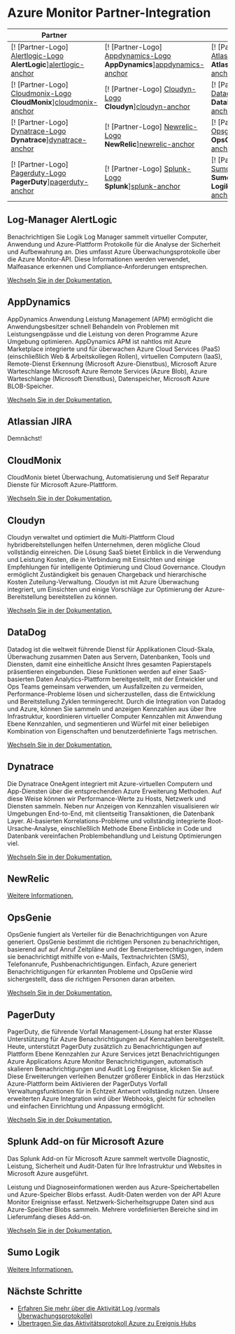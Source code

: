 <properties
    pageTitle="Integration von Azure Monitor Partner | Microsoft Azure"
    description="Erfahren Sie Azure Monitors Partner und wie Sie für die Integration mit ihnen Dokumentation zugreifen können."
    authors="johnkemnetz"
    manager="rboucher"
    editor=""
    services="monitoring-and-diagnostics"
    documentationCenter="monitoring-and-diagnostics"/>

<tags
    ms.service="monitoring-and-diagnostics"
    ms.workload="na"
    ms.tgt_pltfrm="na"
    ms.devlang="na"
    ms.topic="article"
    ms.date="09/26/2016"
    ms.author="johnkem"/>

# <a name="azure-monitor-partner-integrations"></a>Azure Monitor Partner-Integration

|Partner|||
|-----------|-----------|-----------|
| [! [Partner-Logo] [Alertlogic-Logo] <br/> **AlertLogic**][alertlogic-anchor] | [! [Partner-Logo] [Appdynamics-Logo] <br/> **AppDynamics**][appdynamics-anchor] | [! [Partner-Logo] [Atlassian-Logo] <br/> **Atlassian**][atlassian-anchor] |
| [! [Partner-Logo] [Cloudmonix-Logo] <br/> **CloudMonix**][cloudmonix-anchor] | [! [Partner-Logo] [Cloudyn-Logo] <br/> **Cloudyn**][cloudyn-anchor] | [! [Partner-Logo] [Datadog-Logo] <br/> **DataDog**][datadog-anchor] |
| [! [Partner-Logo] [Dynatrace-Logo] <br/> **Dynatrace**][dynatrace-anchor] | [! [Partner-Logo] [Newrelic-Logo] <br/> **NewRelic**][newrelic-anchor] | [! [Partner-Logo] [Opsgenie-Logo] <br/> **OpsGenie**][opsgenie-anchor] |
| [! [Partner-Logo] [Pagerduty-Logo] <br/> **PagerDuty**][pagerduty-anchor] | [! [Partner-Logo] [Splunk-Logo] <br/> **Splunk**][splunk-anchor] | [! [Partner-Logo] [Sumologic-Logo] <br/> **Sumo Logik**][sumologic-anchor] |

## <a name="alertlogic-log-manager"></a>Log-Manager AlertLogic
Benachrichtigen Sie Logik Log Manager sammelt virtueller Computer, Anwendung und Azure-Plattform Protokolle für die Analyse der Sicherheit und Aufbewahrung an. Dies umfasst Azure Überwachungsprotokolle über die Azure Monitor-API.  Diese Informationen werden verwendet, Malfeasance erkennen und Compliance-Anforderungen entsprechen.

[Wechseln Sie in der Dokumentation.][alertlogic-doc]

## <a name="appdynamics"></a>AppDynamics
AppDynamics Anwendung Leistung Management (APM) ermöglicht die Anwendungsbesitzer schnell Behandeln von Problemen mit Leistungsengpässe und die Leistung von deren Programme Azure Umgebung optimieren. AppDynamics APM ist nahtlos mit Azure Marketplace integrierte und für überwachen Azure Cloud Services (PaaS) (einschließlich Web & Arbeitskollegen Rollen), virtuellen Computern (IaaS), Remote-Dienst Erkennung (Microsoft Azure-Dienstbus), Microsoft Azure Warteschlange Microsoft Azure Remote Services (Azure Blob), Azure Warteschlange (Microsoft Dienstbus), Datenspeicher, Microsoft Azure BLOB-Speicher.

[Wechseln Sie in der Dokumentation.][appdynamics-doc]

## <a name="atlassian-jira"></a>Atlassian JIRA
Demnächst!

## <a name="cloudmonix"></a>CloudMonix
CloudMonix bietet Überwachung, Automatisierung und Self Reparatur Dienste für Microsoft Azure-Plattform.

[Wechseln Sie in der Dokumentation.][cloudmonix-doc]

## <a name="cloudyn"></a>Cloudyn
Cloudyn verwaltet und optimiert die Multi-Plattform Cloud hybridbereitstellungen helfen Unternehmen, deren mögliche Cloud vollständig einreichen. Die Lösung SaaS bietet Einblick in die Verwendung und Leistung Kosten, die in Verbindung mit Einsichten und einige Empfehlungen für intelligente Optimierung und Cloud Governance. Cloudyn ermöglicht Zuständigkeit bis genauen Chargeback und hierarchische Kosten Zuteilung-Verwaltung. Cloudyn ist mit Azure Überwachung integriert, um Einsichten und einige Vorschläge zur Optimierung der Azure-Bereitstellung bereitstellen zu können.

[Wechseln Sie in der Dokumentation.][cloudyn-doc]

## <a name="datadog"></a>DataDog
Datadog ist die weltweit führende Dienst für Applikationen Cloud-Skala, Überwachung zusammen Daten aus Servern, Datenbanken, Tools und Diensten, damit eine einheitliche Ansicht Ihres gesamten Papierstapels präsentieren eingebunden. Diese Funktionen werden auf einer SaaS-basierten Daten Analytics-Plattform bereitgestellt, mit der Entwickler und Ops Teams gemeinsam verwenden, um Ausfallzeiten zu vermeiden, Performance-Probleme lösen und sicherzustellen, dass die Entwicklung und Bereitstellung Zyklen termingerecht. Durch die Integration von Datadog und Azure, können Sie sammeln und anzeigen Kennzahlen aus über Ihre Infrastruktur, koordinieren virtueller Computer Kennzahlen mit Anwendung Ebene Kennzahlen, und segmentieren und Würfel mit einer beliebigen Kombination von Eigenschaften und benutzerdefinierte Tags metrischen.

[Wechseln Sie in der Dokumentation.][datadog-doc]

## <a name="dynatrace"></a>Dynatrace
Die Dynatrace OneAgent integriert mit Azure-virtuellen Computern und App-Diensten über die entsprechenden Azure Erweiterung Methoden.
Auf diese Weise können wir Performance-Werte zu Hosts, Netzwerk und Diensten sammeln.
Neben nur Anzeigen von Kennzahlen visualisieren wir Umgebungen End-to-End, mit clientseitig Transaktionen, die Datenbank Layer.
AI-basierten Korrelations-Probleme und vollständig integrierte Root-Ursache-Analyse, einschließlich Methode Ebene Einblicke in Code und Datenbank vereinfachen Problembehandlung und Leistung Optimierungen viel.

[Wechseln Sie in der Dokumentation.][dynatrace-doc]

## <a name="newrelic"></a>NewRelic

[Weitere Informationen.][newrelic-doc]

## <a name="opsgenie"></a>OpsGenie
OpsGenie fungiert als Verteiler für die Benachrichtigungen von Azure generiert. OpsGenie bestimmt die richtigen Personen zu benachrichtigen, basierend auf auf Anruf Zeitpläne und der Benutzerberechtigungen, indem sie benachrichtigt mithilfe von e-Mails, Textnachrichten (SMS), Telefonanrufe, Pushbenachrichtigungen. Einfach, Azure generiert Benachrichtigungen für erkannten Probleme und OpsGenie wird sichergestellt, dass die richtigen Personen daran arbeiten.

[Wechseln Sie in der Dokumentation.][opsgenie-doc]

## <a name="pagerduty"></a>PagerDuty
PagerDuty, die führende Vorfall Management-Lösung hat erster Klasse Unterstützung für Azure Benachrichtigungen auf Kennzahlen bereitgestellt. Heute, unterstützt PagerDuty zusätzlich zu Benachrichtigungen auf Plattform Ebene Kennzahlen zur Azure Services jetzt Benachrichtigungen Azure Applications Azure Monitor Benachrichtigungen, automatisch skalieren Benachrichtigungen und Audit Log Ereignisse, klicken Sie auf. Diese Erweiterungen verleihen Benutzer größerer Einblick in das Herzstück Azure-Plattform beim Aktivieren der PagerDutys Vorfall Verwaltungsfunktionen für in Echtzeit Antwort vollständig nutzen. Unsere erweiterten Azure Integration wird über Webhooks, gleicht für schnellen und einfachen Einrichtung und Anpassung ermöglicht.

[Wechseln Sie in der Dokumentation.][pagerduty-doc]

## <a name="splunk-add-on-for-microsoft-azure"></a>Splunk Add-on für Microsoft Azure
Das Splunk Add-on für Microsoft Azure sammelt wertvolle Diagnostic, Leistung, Sicherheit und Audit-Daten für Ihre Infrastruktur und Websites in Microsoft Azure ausgeführt.

Leistung und Diagnoseinformationen werden aus Azure-Speichertabellen und Azure-Speicher Blobs erfasst. Audit-Daten werden von der API Azure Monitor Ereignisse erfasst. Netzwerk-Sicherheitsgruppe Daten sind aus Azure-Speicher Blobs sammeln. Mehrere vordefinierten Bereiche sind im Lieferumfang dieses Add-on.

[Wechseln Sie in der Dokumentation.][splunk-doc]

## <a name="sumo-logic"></a>Sumo Logik

[Weitere Informationen.][sumologic-doc]

## <a name="next-steps"></a>Nächste Schritte
- [Erfahren Sie mehr über die Aktivität Log (vormals Überwachungsprotokolle)](../resource-group-audit.md)
- [Übertragen Sie das Aktivitätsprotokoll Azure zu Ereignis Hubs](./monitoring-stream-activity-logs-event-hubs.md)

<!--Connectors Documentation-->
[alertlogic-anchor]: #alertlogic-log-manager "AlertLogic"
[appdynamics-anchor]: #appdynamics "AppDynamics"
[atlassian-anchor]: #atlassian-jira "Atlassian"
[cloudmonix-anchor]: #cloudmonix "CloudMonix"
[cloudyn-anchor]: #cloudyn "Cloudyn"
[datadog-anchor]: #datadog "DataDog"
[dynatrace-anchor]: #dynatrace "Dynatrace"
[newrelic-anchor]: #newrelic "NewRelic"
[opsgenie-anchor]: #opsgenie "OpsGenie"
[pagerduty-anchor]: #pagerduty "PagerDuty"
[splunk-anchor]: #splunk-add-on-for-microsoft-azure "Splunk"
[sumologic-anchor]: #sumologic "Sumo Logik"

<!--Icon references-->
[alertlogic-logo]: ./media/partner-logos/alertlogic.png
[appdynamics-logo]: ./media/partner-logos/appdynamics.png
[atlassian-logo]: ./media/partner-logos/atlassian.png
[cloudmonix-logo]: ./media/partner-logos/cloudmonix.png
[cloudyn-logo]: ./media/partner-logos/cloudyn.png
[datadog-logo]: ./media/partner-logos/datadog.png
[dynatrace-logo]: ./media/partner-logos/dynatrace.png
[newrelic-logo]: ./media/partner-logos/newrelic.png
[opsgenie-logo]: ./media/partner-logos/opsgenie.png
[pagerduty-logo]: ./media/partner-logos/pagerduty.png
[splunk-logo]: ./media/partner-logos/splunk.png
[sumologic-logo]: ./media/partner-logos/sumologic.png

<!--Partner Documentation-->
[alertlogic-doc]: https://docs.alertlogic.com/userGuides/log-manager-collection-sources.htm "AlertLogic Dokumentation."
[appdynamics-doc]: https://docs.appdynamics.com/display/PRO42/Register+for+AppDynamics+for+Windows+Azure "AppDynamics Dokumentation."
[cloudmonix-doc]: http://cloudmonix.com/features/azure-management/ "Einführung in das CloudMonix."
[cloudyn-doc]: https://www.cloudyn.com/azure-monitoring "Einführung in das Cloudyn."
[datadog-doc]: http://docs.datadoghq.com/integrations/azure/ "DataDog Dokumentation."
[dynatrace-doc]: https://blog.ruxit.com/ruxit-monitoring-azure-web-apps/ "Dynatrace Dokumentation."
[newrelic-doc]: https://newrelic.com/azure "NewRelic Dokumentation."
[opsgenie-doc]: https://www.opsgenie.com/docs/integrations/azure-integration "OpsGenie Dokumentation."
[pagerduty-doc]: https://www.pagerduty.com/docs/guides/azure-integration-guide/ "PagerDuty Dokumentation"
[splunk-doc]: https://splunkbase.splunk.com/app/3084/#/details "Splunk Dokumentation."
[sumologic-doc]: https://www.sumologic.com/azure "SumoLogic Dokumentation"
